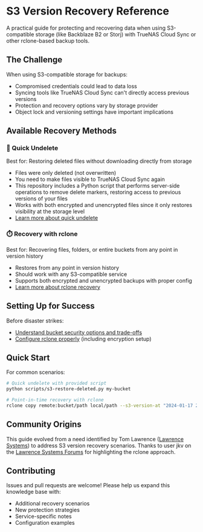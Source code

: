 # S3 Version Recovery Reference

A practical guide for protecting and recovering data when using S3-compatible storage (like Backblaze B2 or Storj) with TrueNAS Cloud Sync or other rclone-based backup tools.

## The Challenge

When using S3-compatible storage for backups:

- Compromised credentials could lead to data loss
- Syncing tools like TrueNAS Cloud Sync can't directly access previous versions
- Protection and recovery options vary by storage provider
- Object lock and versioning settings have important implications

## Available Recovery Methods

### 🔄 Quick Undelete

Best for: Restoring deleted files without downloading directly from storage

- Files were only deleted (not overwritten)
- You need to make files visible to TrueNAS Cloud Sync again
- This repository includes a Python script that performs server-side operations to remove delete markers, restoring access to previous versions of your files
- Works with both encrypted and unencrypted files since it only restores visibility at the storage level
- [Learn more about quick undelete](docs/recovery-guides/quick-undelete.md)

### ⏱️ Recovery with rclone

Best for: Recovering files, folders, or entire buckets from any point in version history

- Restores from any point in version history
- Should work with any S3-compatible service
- Supports both encrypted and unencrypted backups with proper config
- [Learn more about rclone recovery](docs/recovery-guides/rclone-recovery.md)

## Setting Up for Success

Before disaster strikes:

- [Understand bucket security options and trade-offs](docs/bucket-setup.md)
- [Configure rclone properly](docs/rclone-setup.md) (including encryption setup)

## Quick Start

For common scenarios:

```bash
# Quick undelete with provided script
python scripts/s3-restore-deleted.py my-bucket

# Point-in-time recovery with rclone
rclone copy remote:bucket/path local/path --s3-version-at "2024-01-17 21:10:00"
```

## Community Origins

This guide evolved from a need identified by Tom Lawrence ([Lawrence Systems](https://lawrencesystems.com)) to address S3 version recovery scenarios. Thanks to user jkv on the [Lawrence Systems Forums](https://forums.lawrencesystems.com/t/bulk-point-in-time-restore-from-versioned-b2-or-s3-or-s3-compatible-object-storage/23721) for highlighting the rclone approach.

## Contributing

Issues and pull requests are welcome! Please help us expand this knowledge base with:

- Additional recovery scenarios
- New protection strategies
- Service-specific notes
- Configuration examples
